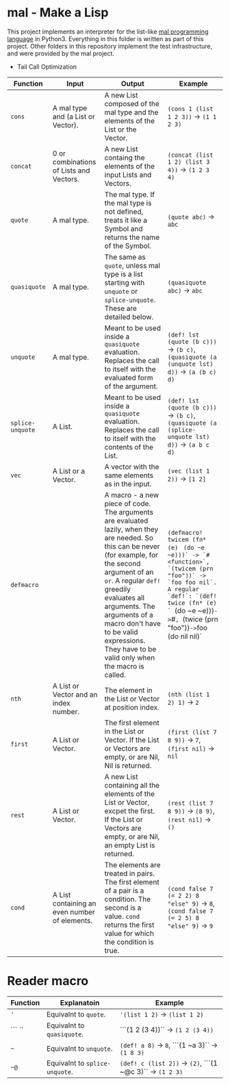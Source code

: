 # mal - Make a Lisp

This project implements an interpreter for the list-like [mal programming language](https://github.com/kanaka/mal) in Python3.
Everything in this folder is written as part of this project. Other folders in this repository implement the test infrastructure, and were provided by the mal project.

- Tail Call Optimization

| Function | Input | Output | Example |
|  ---     | ---   | ---    | ---     |
| `cons` | A mal type and (a List or Vector). | A new List composed of the mal type and the elements of the List or the Vector. | `(cons 1 (list 1 2 3))` -> `(1 1 2 3)` |
| `concat` | 0 or combinations of Lists and Vectors. | A new List containg the elements of the input Lists and Vectors. | `(concat (list 1 2) (list 3 4))` -> `(1 2 3 4)` |
| `quote` | A mal type. | The mal type. If the mal type is not defined, treats it like a Symbol and returns the name of the Symbol. | `(quote abc)` -> `abc` |
| `quasiquote` | A mal type. | The same as `quote`, unless mal type is a list starting with `unquote` or `splice-unquote`. These are detailed below. | `(quasiquote abc)` -> `abc`  |
| `unquote` | A mal type. | Meant to be used inside a `quasiquote` evaluation. Replaces the call to itself with the evaluated form of the argument. | `(def! lst (quote (b c)))` -> `(b c)`, `(quasiquote (a (unquote lst) d))` -> `(a (b c) d)` |
| `splice-unquote` | A List. | Meant to be used inside a `quasiquote` evaluation. Replaces the call to itself with the contents of the List. | `(def! lst (quote (b c)))` -> `(b c)`, `(quasiquote (a (splice-unquote lst) d))` -> `(a b c d)` |
| `vec` | A List or a Vector. | A vector with the same elements as in the input. | `(vec (list 1 2))` -> `[1 2]` |
| `defmacro` | | A macro - a new piece of code. The arguments are evaluated lazily, when they are needed. So this can be never (for example, for the second argument of an `or`. A regular `def!` greedily evaluates all arguments. The arguments of a macro don't have to be valid expressions. They have to be valid only when the macro is called. | `(defmacro! twicem (fn* (e) ` ``(do ~e ~e)))` -> `#<function>`, `(twicem (prn "foo"))` -> `foo foo nil`. A regular `def!`: `(def! twice (fn* (e) ` ``(do ~e ~e)))` -> `#<function>`, `(twice (prn "foo"))` -> `foo (do nil nil)` |
| `nth` | A List or Vector and an index number. | The element in the List or Vector at position index. | `(nth (list 1 2) 1)` -> `2` |
| `first` | A List or Vector. | The first element in the List or Vector. If the List or Vectors are empty, or are Nil, Nil is returned. | `(first (list 7 8 9))` -> `7`, `(first nil)` -> `nil` |
| `rest` | A List or Vector. | A new List containing all the elements of the List or Vector, excpet the first. If the List or Vectors are empty, or are Nil, an empty List is returned. | `(rest (list 7 8 9))` -> `(8 9)`, `(rest nil)` -> `()` |
| `cond` | A List containing an even number of elements. | The elements are treated in pairs. The first element of a pair is a condition. The second is a value. `cond` returns the first value for which the condition is true. | `(cond false 7 (= 2 2) 8 "else" 9)` -> `8`, `(cond false 7 (= 2 5) 8 "else" 9)` -> `9` |


# Reader macro

| Function | Explanatoin | Example |
|  ---     | ---         | ---     |
| `'` | Equivalnt to `quote`. | `'(list 1 2)` -> `(list 1 2)` |
| ``` `` | Equivalnt to `quasiquote`. | ```(1 2 (3 4))`` -> `(1 2 (3 4))` |
| `~` | Equivalnt to `unquote`. | `(def! a 8)` -> `8`, ```(1 ~a 3)`` -> `(1 8 3)` |
| `~@` | Equivalnt to `splice-unquote`. | `(def! c (list 2))` -> `(2)`, ```(1 ~@c 3)`` -> `(1 2 3)` |



